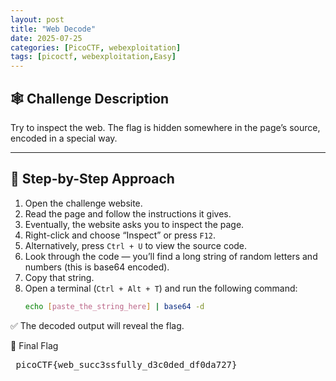 ```yaml
---
layout: post
title: "Web Decode"
date: 2025-07-25
categories: [PicoCTF, webexploitation]
tags: [picoctf, webexploitation,Easy]
---
```


## 🕸️ Challenge Description

Try to inspect the web. The flag is hidden somewhere in the page’s source, encoded in a special way.

---

## 🧭 Step-by-Step Approach

1. Open the challenge website.  
2. Read the page and follow the instructions it gives.  
3. Eventually, the website asks you to inspect the page.  
4. Right-click and choose “Inspect” or press `F12`.  
5. Alternatively, press `Ctrl + U` to view the source code.  
6. Look through the code — you’ll find a long string of random letters and numbers (this is base64 encoded).  
7. Copy that string.  
8. Open a terminal (`Ctrl + Alt + T`) and run the following command:  
   ```bash
   echo [paste_the_string_here] | base64 -d
   ```
✅ The decoded output will reveal the flag.

🎯 Final Flag
<pre> picoCTF{web_succ3ssfully_d3c0ded_df0da727} <pre>
